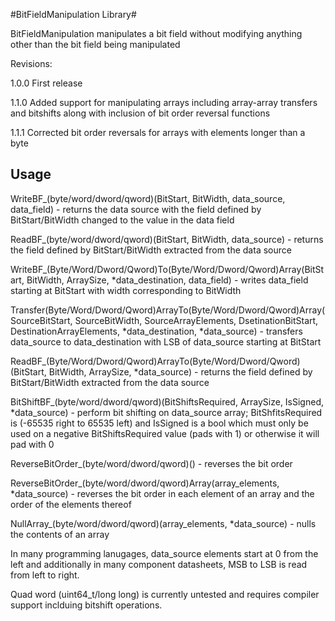 #BitFieldManipulation Library#

BitFieldManipulation manipulates a bit field without modifying anything other than the bit field being manipulated

Revisions:

1.0.0	First release

1.1.0	Added support for manipulating arrays including array-array transfers and bitshifts along with inclusion of bit order reversal functions

1.1.1	Corrected bit order reversals for arrays with elements longer than a byte

## Usage

WriteBF_(byte/word/dword/qword)(BitStart, BitWidth, data_source, data_field) - returns the data source with the field defined by BitStart/BitWidth changed to the value in the data field

ReadBF_(byte/word/dword/qword)(BitStart, BitWidth, data_source) - returns the field defined by BitStart/BitWidth extracted from the data source

WriteBF_(Byte/Word/Dword/Qword)To(Byte/Word/Dword/Qword)Array(BitStart, BitWidth, ArraySize, *data_destination, data_field) - writes data_field starting at BitStart with width corresponding to BitWidth

Transfer(Byte/Word/Dword/Qword)ArrayTo(Byte/Word/Dword/Qword)Array(SourceBitStart, SourceBitWidth, SourceArrayElements, DsetinationBitStart, DestinationArrayElements, *data_destination, *data_source) - transfers data_source to data_destination with LSB of data_source starting at BitStart

ReadBF_(Byte/Word/Dword/Qword)ArrayTo(Byte/Word/Dword/Qword)(BitStart, BitWidth, ArraySize, *data_source) - returns the field defined by BitStart/BitWidth extracted from the data source

BitShiftBF_(byte/word/dword/qword)(BitShiftsRequired, ArraySize, IsSigned, *data_source) - perform bit shifting on data_source array; BitShfitsRequired is (-65535 right to 65535 left) and IsSigned is a bool which must only be used on a negative BitShiftsRequired value (pads with 1) or otherwise it will pad with 0

ReverseBitOrder_(byte/word/dword/qword)() - reverses the bit order

ReverseBitOrder_(byte/word/dword/qword)Array(array_elements, *data_source) - reverses the bit order in each element of an array and the order of the elements thereof

NullArray_(byte/word/dword/qword)(array_elements, *data_source) - nulls the contents of an array

In many programming lanugages, data_source elements start at 0 from the left and additionally in many component datasheets, MSB to LSB is read from left to right.

Quad word (uint64_t/long long) is currently untested and requires compiler support inclduing bitshift operations.